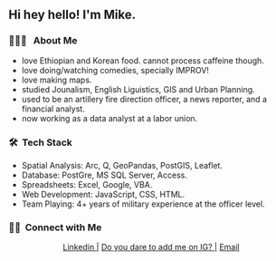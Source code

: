 

<h2> Hi hey hello! I'm Mike.</h2>

<h3>👨🏻‍💻 &nbsp; About Me </h3>

- love Ethiopian and Korean food. cannot process caffeine though. 
- love doing/watching comedies, specially IMPROV! 
- love making maps.
- studied Jounalism, English Liguistics, GIS and Urban Planning.
- used to be an artillery fire direction officer, a news reporter, and a financial analyst.
- now working as a data analyst at a labor union.

<h3> 🛠 &nbsp;Tech Stack</h3>

- Spatial Analysis: Arc, Q, GeoPandas, PostGIS, Leaflet.
- Database: PostGre, MS SQL Server, Access.
- Spreadsheets: Excel, Google, VBA.
- Web Development: JavaScript, CSS, HTML.
- Team Playing: 4+ years of military experience at the officer level.


<h3> 🤝🏻 &nbsp;Connect with Me </h3>

<p align="center">
<a href="https://www.linkedin.com/in/dongsoomikeseo/">Linkedin |</a>
<a href="https://www.instagram.com/noloiteringhere/"> Do you dare to add me on IG? |</a>
<a href="mailto:fdoseo@gmail.com"> Email</a>
</p>


